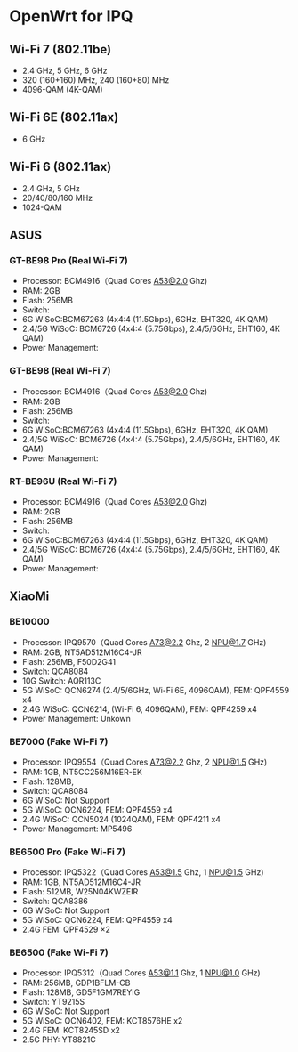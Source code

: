 # OpenWrt for IPQ

## Wi-Fi 7 (802.11be)
* 2.4 GHz, 5 GHz, 6 GHz
* 320 (160+160) MHz, 240 (160+80) MHz
* 4096-QAM (4K-QAM)

## Wi-Fi 6E (802.11ax)
* 6 GHz

## Wi-Fi 6 (802.11ax)
* 2.4 GHz, 5 GHz
* 20/40/80/160 MHz
* 1024-QAM


## ASUS
### GT-BE98 Pro (Real Wi-Fi 7)
* Processor: BCM4916（Quad Cores A53@2.0 Ghz)
* RAM: 2GB
* Flash: 256MB
* Switch:
* 6G WiSoC:BCM67263 (4x4:4 (11.5Gbps), 6GHz, EHT320, 4K QAM)
* 2.4/5G WiSoC: BCM6726 (4x4:4 (5.75Gbps), 2.4/5/6GHz, EHT160, 4K QAM)
* Power Management:

### GT-BE98 (Real Wi-Fi 7)
* Processor: BCM4916（Quad Cores A53@2.0 Ghz)
* RAM: 2GB
* Flash: 256MB
* Switch:
* 6G WiSoC:BCM67263 (4x4:4 (11.5Gbps), 6GHz, EHT320, 4K QAM)
* 2.4/5G WiSoC: BCM6726 (4x4:4 (5.75Gbps), 2.4/5/6GHz, EHT160, 4K QAM)
* Power Management:

### RT-BE96U (Real Wi-Fi 7)
* Processor: BCM4916（Quad Cores A53@2.0 Ghz)
* RAM: 2GB
* Flash: 256MB
* Switch:
* 6G WiSoC:BCM67263 (4x4:4 (11.5Gbps), 6GHz, EHT320, 4K QAM)
* 2.4/5G WiSoC: BCM6726 (4x4:4 (5.75Gbps), 2.4/5/6GHz, EHT160, 4K QAM)
* Power Management:


## XiaoMi
### BE10000
* Processor: IPQ9570（Quad Cores A73@2.2 Ghz, 2 NPU@1.7 GHz)
* RAM: 2GB, NT5AD512M16C4-JR
* Flash: 256MB, F50D2G41
* Switch: QCA8084
* 10G Switch: AQR113C
* 5G WiSoC: QCN6274 (2.4/5/6GHz, Wi-Fi 6E, 4096QAM), FEM: QPF4559 x4
* 2.4G WiSoC: QCN6214, (Wi-Fi 6, 4096QAM), FEM: QPF4259 x4
* Power Management: Unkown

### BE7000 (Fake Wi-Fi 7)
* Processor: IPQ9554（Quad Cores A73@2.2 Ghz, 2 NPU@1.5 GHz)
* RAM: 1GB, NT5CC256M16ER-EK
* Flash: 128MB,
* Switch: QCA8084
* 6G WiSoC: Not Support
* 5G WiSoC: QCN6224, FEM: QPF4559 x4
* 2.4G WiSoC: QCN5024 (1024QAM), FEM: QPF4211 x4
* Power Management: MP5496

### BE6500 Pro (Fake Wi-Fi 7)
* Processor: IPQ5322（Quad Cores A53@1.5 Ghz, 1 NPU@1.5 GHz)
* RAM: 1GB, NT5AD512M16C4-JR
* Flash: 512MB, W25N04KWZEIR
* Switch: QCA8386
* 6G WiSoC: Not Support
* 5G WiSoC: QCN6224, FEM: QPF4559 x4
* 2.4G FEM: QPF4529 ×2

### BE6500 (Fake Wi-Fi 7)
* Processor: IPQ5312（Quad Cores A53@1.1 Ghz, 1 NPU@1.0 GHz)
* RAM: 256MB, GDP1BFLM-CB
* Flash: 128MB, GD5F1GM7REYIG
* Switch: YT9215S
* 6G WiSoC: Not Support
* 5G WiSoC: QCN6402, FEM: KCT8576HE x2
* 2.4G FEM: KCT8245SD x2
* 2.5G PHY: YT8821C